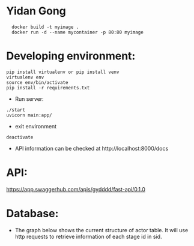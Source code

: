 # Yidan Gong
```
  docker build -t myimage .
  docker run -d --name mycontainer -p 80:80 myimage
```

# Developing environment:
```
pip install virtualenv or pip install venv
virtualenv env
source env/bin/activate
pip install -r requirements.txt
```
* Run server:
```
./start
uvicorn main:app/
```
* exit environment
```
deactivate
```
* API information can be checked at http://localhost:8000/docs

# API:
https://app.swaggerhub.com/apis/gydddd/fast-api/0.1.0

# Database:
* The graph below shows the current structure of actor table. It will use http requests to retrieve information of each stage id in sid.


